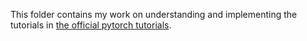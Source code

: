 This folder contains my work on understanding and implementing the tutorials in [the official 
pytorch tutorials](https://pytorch.org/tutorials/).